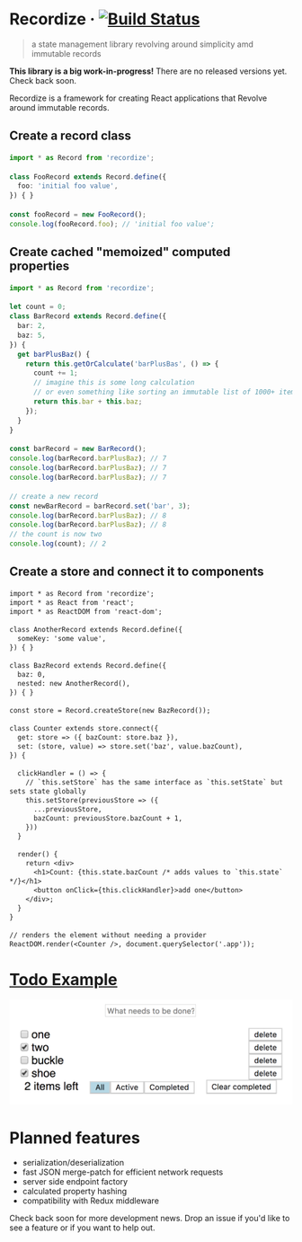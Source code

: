 # Recordize &middot; [![Build Status](https://travis-ci.org/ricokahler/recordize.svg?branch=master)](https://travis-ci.org/ricokahler/recordize)

> a state management library revolving around simplicity amd immutable records

**This library is a big work-in-progress!** There are no released versions yet. Check back soon.

Recordize is a framework for creating React applications that Revolve around immutable records.

## Create a record class

```ts
import * as Record from 'recordize';

class FooRecord extends Record.define({
  foo: 'initial foo value',
}) { }

const fooRecord = new FooRecord();
console.log(fooRecord.foo); // 'initial foo value';
```

## Create cached "memoized" computed properties

```ts
import * as Record from 'recordize';

let count = 0;
class BarRecord extends Record.define({
  bar: 2,
  baz: 5,
}) {
  get barPlusBaz() {
    return this.getOrCalculate('barPlusBas', () => {
      count += 1;
      // imagine this is some long calculation
      // or even something like sorting an immutable list of 1000+ items
      return this.bar + this.baz;
    });
  }
}

const barRecord = new BarRecord();
console.log(barRecord.barPlusBaz); // 7
console.log(barRecord.barPlusBaz); // 7
console.log(barRecord.barPlusBaz); // 7

// create a new record
const newBarRecord = barRecord.set('bar', 3);
console.log(barRecord.barPlusBaz); // 8
console.log(barRecord.barPlusBaz); // 8
// the count is now two
console.log(count); // 2
```

## Create a store and connect it to components

```tsx
import * as Record from 'recordize';
import * as React from 'react';
import * as ReactDOM from 'react-dom';

class AnotherRecord extends Record.define({
  someKey: 'some value',
}) { }

class BazRecord extends Record.define({
  baz: 0,
  nested: new AnotherRecord(),
}) { }

const store = Record.createStore(new BazRecord());

class Counter extends store.connect({
  get: store => ({ bazCount: store.baz }),
  set: (store, value) => store.set('baz', value.bazCount),
}) {

  clickHandler = () => {
    // `this.setStore` has the same interface as `this.setState` but sets state globally
    this.setStore(previousStore => ({
      ...previousStore,
      bazCount: previousStore.bazCount + 1,
    }))
  }

  render() {
    return <div>
      <h1>Count: {this.state.bazCount /* adds values to `this.state` */}</h1>
      <button onClick={this.clickHandler}>add one</button>
    </div>;
  }
}

// renders the element without needing a provider
ReactDOM.render(<Counter />, document.querySelector('.app'));
```

# [Todo Example](./examples/todos/)

![screenshot](./screenshot.png)

# Planned features

* serialization/deserialization
* fast JSON merge-patch for efficient network requests
* server side endpoint factory
* calculated property hashing
* compatibility with Redux middleware

Check back soon for more development news. Drop an issue if you'd like to see a feature or if you want to help out.